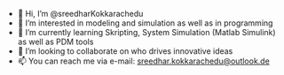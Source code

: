 - 👋 Hi, I’m @sreedharKokkarachedu
- 👀 I’m interested in modeling and simulation as well as in programming 
- 🌱 I’m currently learning Skripting, System Simulation (Matlab Simulink) as well as PDM tools
- 💞️ I’m looking to collaborate on who drives innovative ideas 
- 📫 You can reach me via e-mail: sreedhar.kokkarachedu@outlook.de

<!---
sreedharKokkarachedu/sreedharKokkarachedu is a ✨ special ✨ repository because its `README.md` (this file) appears on your GitHub profile.
You can click the Preview link to take a look at your changes.
--->
